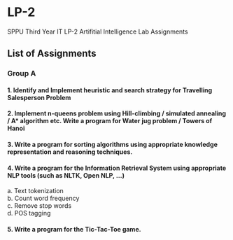 # LP-2
SPPU Third Year IT LP-2 Artifitial Intelligence Lab Assignments

## List of Assignments
### Group A <br>
#### 1. Identify and Implement heuristic and search strategy for Travelling Salesperson Problem <br>
#### 2. Implement n-queens problem using Hill-climbing / simulated annealing / A* algorithm etc. Write a program for Water jug problem / Towers of Hanoi<br>
#### 3. Write a program for sorting algorithms using appropriate knowledge representation and reasoning techniques.<br>
#### 4. Write a program for the Information Retrieval System using appropriate NLP tools (such as NLTK, Open NLP, …)<br>
a. Text tokenization<br>
b. Count word frequency<br>
c. Remove stop words<br>
d. POS tagging<br>
#### 5. Write a program for the Tic-Tac-Toe game.<br>
